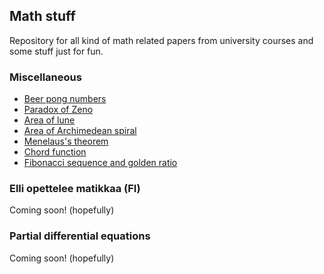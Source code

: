 ## Math stuff

Repository for all kind of math related papers from university courses and some stuff just for fun.

### Miscellaneous
- [Beer pong numbers](https://github.com/ellikiiski/Math-stuff/blob/main/Miscellaneous/Beer%20pong%20numbers/beer-pong-numbers.pdf)
- [Paradox of Zeno](https://github.com/ellikiiski/Math-stuff/blob/main/Miscellaneous/Paradox%20of%20Zeno/paradox-of-zeno.pdf)
- [Area of lune](https://github.com/ellikiiski/Math-stuff/blob/main/Miscellaneous/Area%20of%20lune/area-of-lune.pdf)
- [Area of Archimedean spiral](https://github.com/ellikiiski/Math-stuff/blob/main/Miscellaneous/Archimedean%20spiral/archimedean-spiral.pdf)
- [Menelaus's theorem](https://github.com/ellikiiski/Math-stuff/blob/main/Miscellaneous/Menelaus%20theorem/menelaus-theorem.pdf)
- [Chord function](https://github.com/ellikiiski/Math-stuff/blob/main/Miscellaneous/Chord%20funtion/chord-function.pdf)
- [Fibonacci sequence and golden ratio](https://github.com/ellikiiski/Math-stuff/blob/main/Miscellaneous/Fibonacci%20and%20golden%20ratio/fibonacci-and-gr.pdf)

### Elli opettelee matikkaa (FI)

Coming soon! (hopefully)

### Partial differential equations

Coming soon! (hopefully)


